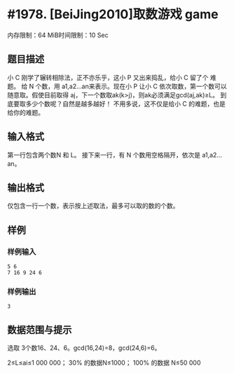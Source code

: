 # #1978. [BeiJing2010]取数游戏 game

内存限制：64 MiB时间限制：10 Sec

## 题目描述

小 C 刚学了辗转相除法，正不亦乐乎，这小 P 又出来捣乱，给小 C 留了个
难题。 
给 N 个数，用 a1,a2…an来表示。现在小 P 让小 C 依次取数，第一个数可以
随意取。假使目前取得 aj，下一个数取ak(k>j)，则ak必须满足gcd(aj,ak)≥L。 
到底要取多少个数呢？自然是越多越好！ 
不用多说，这不仅是给小 C 的难题，也是给你的难题。 

## 输入格式

第一行包含两个数N 和 L。 
接下来一行，有 N 个数用空格隔开，依次是 a1,a2…an。 

## 输出格式

仅包含一行一个数，表示按上述取法，最多可以取的数的个数。 

## 样例

### 样例输入

    
    5 6 
    7 16 9 24 6 
    

### 样例输出

    
    3
    

## 数据范围与提示

选取 3个数16、24、6。gcd(16,24)=8，gcd(24,6)=6。 

  2≤L≤ai≤1 000 000； 
  30% 的数据N≤1000； 
  100% 的数据  N≤50 000

